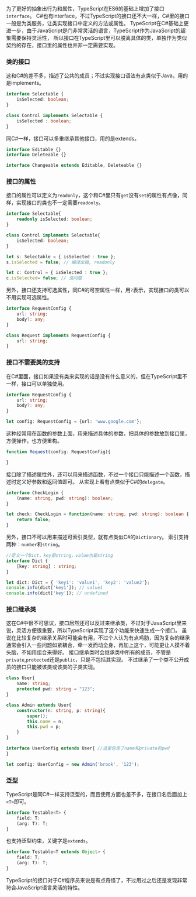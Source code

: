 为了更好的抽象出行为和属性，TypeScript在ES6的基础上增加了接口`interface`。
C#也有interface，不过TypeScript的接口还不大一样，C#里的接口一般是为类服务，让类实现接口中定义的方法或属性。
TypeScript在C#基础上更进一步，由于JavaScript是门非常灵活的语言，TypeScript作为JavaScript的超集需要保持灵活性，
所以接口在TypeScript里可以脱离具体的类，单独作为类似契约的存在，接口里的属性也并非一定需要实现。

### 类的接口
这和C#的差不多，描述了公共的成员；不过实现接口语法有点类似于Java，用的是implements。

```ts
interface Selectable {
    isSelected: boolean;
}

class Control implements Selectable {
    isSelected : boolean;
}
```
同C#一样，接口可以多重继承其他接口，用的是extends。

```ts
interface Editable {}
interface Deleteable {}

interface Changeable extends Editable, Deleteable {}
```

### 接口的属性
接口的属性可以定义为`readonly`，这个和C#里只有`get`没有`set`的属性有点像，同样，实现接口的类也不一定需要`readonly`。

```ts
interface Selectable{
    readonly isSelected: boolean;
}

class Control implements Selectable{
    isSelected: boolean;
}

let s: Selectable = { isSelected : true };
s.isSelected = false; // 编译出错, readonly

let c: Control = { isSelected : true };
c.isSelected= false; // 没问题
```
另外，接口还支持可选属性，同C#的可空属性一样，用`?`表示，实现接口的类可以不用实现可选属性。

```ts
interface RequestConfig {
    url: string;
    body?: any;
}

class Request implements RequestConfig {
    url: string;
}
```

### 接口不需要类的支持
在C#里面，接口如果没有类来实现的话是没有什么意义的，但在TypeScript里不一样，接口可以单独使用。

```ts
interface RequestConfig {
    url: string;
    body?: any;
}

let config: RequestConfig = {url: 'www.google.com'};
```
这种经常用在函数的参数上面，用来描述具体的参数，把具体的参数放到接口里，方便操作，也方便重构。

```ts
function Request(config: RequestConfig){

}
```
接口除了描述属性外，还可以用来描述函数，不过一个接口只能描述一个函数，描述时定义好参数和返回值即可。
从实现上看有点类似于C#的`delegate`。

```ts
interface CheckLogin {
    (name: string, pwd: string): boolean;
}

let check: CheckLogin = function(name: string, pwd: string): boolean {
    return false;
}
```
另外，接口不可以用来描述可索引类型，就有点类似C#的`Dictionary`。
索引支持两种：`number`和`string`。

```ts
//定义一个Dict，key是string，value也是string
interface Dict {
    [key: string] : string;
}

let dict: Dict = { 'key1': 'value1', 'key2': 'value2'};
console.info(dict['key1']); // value1
console.info(dict['key']); // undefined
```

### 接口继承类
这在C#中很不可思议，接口居然还可以反过来继承类，不过对于JavaScript里来说，灵活方便很重要，所以TypeScript实现了这个功能来快速生成一个接口。
虽说在比较复杂的继承关系时可能会有用，不过个人认为有点鸡肋，因为复杂的继承通常会引入一些问题如紧耦合，牵一发而动全身，再加上这个，可能更让人摸不着头脑，不如用组合来得好。
接口继承类时会继承类中所有的成员，不管是`private`,`protected`还是`public`，只是不包括其实现。
不过继承了一个类不公开成员的接口只能被该类或该类的子类实现。

```ts
class User{
    name: string;
    protected pwd: string = "123";
}

class Admin extends User{
    constructor(n: string, p: string){
        super();
        this.name = n;
        this.pwd = p;
    }
}

interface UserConfig extends User{ //这里包含了name和private的pwd
}

let config: UserConfig = new Admin('brook', '123');
```

### 泛型
TypeScript是同C#一样支持泛型的，而且使用方面也差不多，在接口名后面加上`<T>`即可。

```ts
interface Testable<T> {
    field: T;
    (arg: T): T;
}
```
也支持泛型约束，关键字是`extends`。

```ts
interface Testable<T extends Object> {
    field: T;
    (arg: T): T;
}
```

TypeScript的接口对于C#程序员来说是有点奇怪了，不过用过之后还是发现非常符合JavaScript语言灵活的特性。